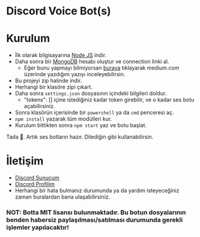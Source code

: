 # Discord Voice Bot(s)

# Kurulum
* İlk olarak bilgisayarına [Node JS](https://nodejs.org/en/) indir.
* Daha sonra bir [MongoDB](http://mongodb.com) hesabı oluştur ve connection linki al.
  * Eğer bunu yapmayı bilmiyorsan [buraya](https://medium.com/@thearkxd/node-js-projeleri-için-mongodb-atlas-connection-linki-alma-5d955bbe5ae6) tıklayarak medium.com üzerinde yazdığım yazıyı inceleyebilirsin.
* Bu projeyi zip halinde indir.
* Herhangi bir klasöre zipi çıkart.
* Daha sonra `settings.json` dosyasının içindeki bilgileri doldur.
  * "tokens": [] içine istediğiniz kadar token girebilir, ve o kadar ses botu açabilirsiniz.
* Sonra klasörün içerisinde bir `powershell` ya da `cmd` penceresi aç.
* ```npm install``` yazarak tüm modülleri kur.
* Kurulum bittikten sonra ```npm start``` yaz ve botu başlat.

Tada 🎉. Artık ses botların hazır. Dilediğin gibi kullanabilirsin.

# İletişim
* [Discord Sunucum](https://discord.gg/UEPcFtytcc)
* [Discord Profilim](https://discord.com/users/350976460313329665)
* Herhangi bir hata bulmanız durumunda ya da yardım isteyeceğiniz zaman buralardan bana ulaşabilirsiniz.

### NOT: Botta MIT lisansı bulunmaktadır. Bu botun dosyalarının benden habersiz paylaşılması/satılması durumunda gerekli işlemler yapılacaktır!
